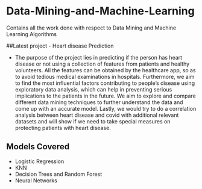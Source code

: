 # Data-Mining-and-Machine-Learning
Contains all the work done with respect to Data Mining and Machine Learning Algorithms

##Latest project - Heart disease Prediction

- The purpose of the project lies in predicting if the person has heart disease or not using a collection of features from patients and healthy volunteers. All the features can be obtained by the healthcare app, so as to avoid tedious medical examinations in hospitals. Furthermore, we aim to find the most influential factors contributing to people’s disease using exploratory data analysis, which can help in preventing serious implications to the patients in the future. We aim to explore and compare different data mining techniques to further understand the data and come up with an accurate model. Lastly, we would try to do a correlation analysis between heart disease and covid with additional relevant datasets and will show if we need to take special measures on protecting patients with heart disease.

## Models Covered
- Logistic Regression
- KNN
- Decision Trees and Random Forest
- Neural Networks


